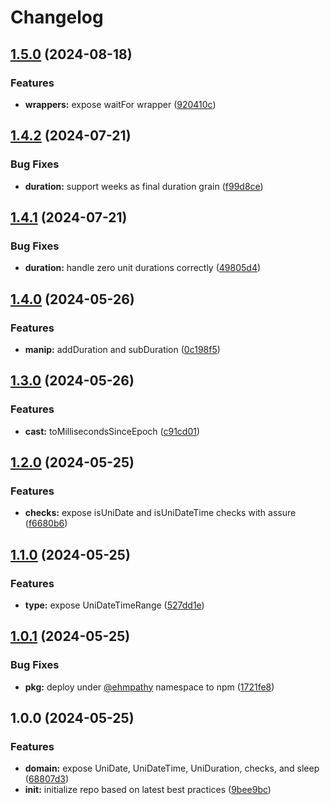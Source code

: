 # Changelog

## [1.5.0](https://github.com/ehmpathy/uni-time/compare/v1.4.2...v1.5.0) (2024-08-18)


### Features

* **wrappers:** expose waitFor wrapper ([920410c](https://github.com/ehmpathy/uni-time/commit/920410c27fc6872d73aa1660561c750e9c9042c7))

## [1.4.2](https://github.com/ehmpathy/uni-time/compare/v1.4.1...v1.4.2) (2024-07-21)


### Bug Fixes

* **duration:** support weeks as final duration grain ([f99d8ce](https://github.com/ehmpathy/uni-time/commit/f99d8ce9c2cb36ffca16a2c7808315b52e198aaa))

## [1.4.1](https://github.com/ehmpathy/uni-time/compare/v1.4.0...v1.4.1) (2024-07-21)


### Bug Fixes

* **duration:** handle zero unit durations correctly ([49805d4](https://github.com/ehmpathy/uni-time/commit/49805d412a3f0c79a7d88d2bb3c8e162124637b4))

## [1.4.0](https://github.com/ehmpathy/uni-time/compare/v1.3.0...v1.4.0) (2024-05-26)


### Features

* **manip:** addDuration and subDuration ([0c198f5](https://github.com/ehmpathy/uni-time/commit/0c198f55c0aee0a896380778f290187966387c94))

## [1.3.0](https://github.com/ehmpathy/uni-time/compare/v1.2.0...v1.3.0) (2024-05-26)


### Features

* **cast:** toMillisecondsSinceEpoch ([c91cd01](https://github.com/ehmpathy/uni-time/commit/c91cd01e116640d9a0a61f306832f369ff1bab1e))

## [1.2.0](https://github.com/ehmpathy/uni-time/compare/v1.1.0...v1.2.0) (2024-05-25)


### Features

* **checks:** expose isUniDate and isUniDateTime checks with assure ([f6680b6](https://github.com/ehmpathy/uni-time/commit/f6680b60b4a95cf5eef4a854cdad8cd0c1e11fe9))

## [1.1.0](https://github.com/ehmpathy/uni-time/compare/v1.0.1...v1.1.0) (2024-05-25)


### Features

* **type:** expose UniDateTimeRange ([527dd1e](https://github.com/ehmpathy/uni-time/commit/527dd1e75c88494f954cc5e7720931e16451e9eb))

## [1.0.1](https://github.com/ehmpathy/uni-time/compare/v1.0.0...v1.0.1) (2024-05-25)


### Bug Fixes

* **pkg:** deploy under [@ehmpathy](https://github.com/ehmpathy) namespace to npm ([1721fe8](https://github.com/ehmpathy/uni-time/commit/1721fe86acb78efc4523125588ca223444388002))

## 1.0.0 (2024-05-25)


### Features

* **domain:** expose UniDate, UniDateTime, UniDuration, checks, and sleep ([68807d3](https://github.com/ehmpathy/uni-time/commit/68807d33972e5513e9ef06943a9748e5f9c68e92))
* **init:** initialize repo based on latest best practices ([9bee9bc](https://github.com/ehmpathy/uni-time/commit/9bee9bcb89cf2b3e69fc13fdde4519eeb019b1d3))
